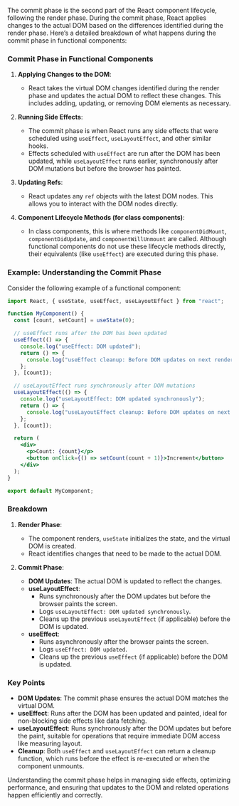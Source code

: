 The commit phase is the second part of the React component lifecycle, following the render phase. During the commit phase, React applies changes to the actual DOM based on the differences identified during the render phase. Here’s a detailed breakdown of what happens during the commit phase in functional components:

### Commit Phase in Functional Components

1. **Applying Changes to the DOM**:

   - React takes the virtual DOM changes identified during the render phase and updates the actual DOM to reflect these changes. This includes adding, updating, or removing DOM elements as necessary.

2. **Running Side Effects**:

   - The commit phase is when React runs any side effects that were scheduled using `useEffect`, `useLayoutEffect`, and other similar hooks.
   - Effects scheduled with `useEffect` are run after the DOM has been updated, while `useLayoutEffect` runs earlier, synchronously after DOM mutations but before the browser has painted.

3. **Updating Refs**:

   - React updates any `ref` objects with the latest DOM nodes. This allows you to interact with the DOM nodes directly.

4. **Component Lifecycle Methods (for class components)**:
   - In class components, this is where methods like `componentDidMount`, `componentDidUpdate`, and `componentWillUnmount` are called. Although functional components do not use these lifecycle methods directly, their equivalents (like `useEffect`) are executed during this phase.

### Example: Understanding the Commit Phase

Consider the following example of a functional component:

```jsx
import React, { useState, useEffect, useLayoutEffect } from "react";

function MyComponent() {
  const [count, setCount] = useState(0);

  // useEffect runs after the DOM has been updated
  useEffect(() => {
    console.log("useEffect: DOM updated");
    return () => {
      console.log("useEffect cleanup: Before DOM updates on next render");
    };
  }, [count]);

  // useLayoutEffect runs synchronously after DOM mutations
  useLayoutEffect(() => {
    console.log("useLayoutEffect: DOM updated synchronously");
    return () => {
      console.log("useLayoutEffect cleanup: Before DOM updates on next render");
    };
  }, [count]);

  return (
    <div>
      <p>Count: {count}</p>
      <button onClick={() => setCount(count + 1)}>Increment</button>
    </div>
  );
}

export default MyComponent;
```

### Breakdown

1. **Render Phase**:

   - The component renders, `useState` initializes the state, and the virtual DOM is created.
   - React identifies changes that need to be made to the actual DOM.

2. **Commit Phase**:
   - **DOM Updates**: The actual DOM is updated to reflect the changes.
   - **useLayoutEffect**:
     - Runs synchronously after the DOM updates but before the browser paints the screen.
     - Logs `useLayoutEffect: DOM updated synchronously`.
     - Cleans up the previous `useLayoutEffect` (if applicable) before the DOM is updated.
   - **useEffect**:
     - Runs asynchronously after the browser paints the screen.
     - Logs `useEffect: DOM updated`.
     - Cleans up the previous `useEffect` (if applicable) before the DOM is updated.

### Key Points

- **DOM Updates**: The commit phase ensures the actual DOM matches the virtual DOM.
- **useEffect**: Runs after the DOM has been updated and painted, ideal for non-blocking side effects like data fetching.
- **useLayoutEffect**: Runs synchronously after the DOM updates but before the paint, suitable for operations that require immediate DOM access like measuring layout.
- **Cleanup**: Both `useEffect` and `useLayoutEffect` can return a cleanup function, which runs before the effect is re-executed or when the component unmounts.

Understanding the commit phase helps in managing side effects, optimizing performance, and ensuring that updates to the DOM and related operations happen efficiently and correctly.
